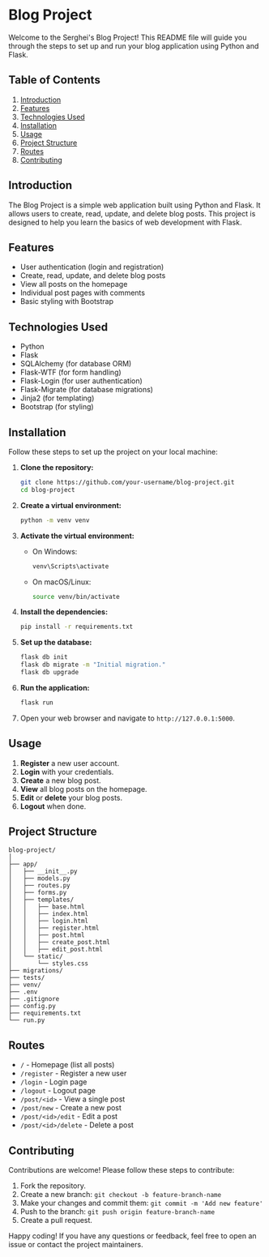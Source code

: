 # Blog Project

Welcome to the Serghei's Blog Project! This README file will guide you through the steps to set up and run your blog application using Python and Flask.

## Table of Contents

1. [Introduction](#introduction)
2. [Features](#features)
3. [Technologies Used](#technologies-used)
4. [Installation](#installation)
5. [Usage](#usage)
6. [Project Structure](#project-structure)
7. [Routes](#routes)
8. [Contributing](#contributing)

## Introduction

The Blog Project is a simple web application built using Python and Flask. It allows users to create, read, update, and delete blog posts. This project is designed to help you learn the basics of web development with Flask.

## Features

- User authentication (login and registration)
- Create, read, update, and delete blog posts
- View all posts on the homepage
- Individual post pages with comments
- Basic styling with Bootstrap

## Technologies Used

- Python
- Flask
- SQLAlchemy (for database ORM)
- Flask-WTF (for form handling)
- Flask-Login (for user authentication)
- Flask-Migrate (for database migrations)
- Jinja2 (for templating)
- Bootstrap (for styling)

## Installation

Follow these steps to set up the project on your local machine:

1. **Clone the repository:**
   ```bash
   git clone https://github.com/your-username/blog-project.git
   cd blog-project
   ```

2. **Create a virtual environment:**
   ```bash
   python -m venv venv
   ```

3. **Activate the virtual environment:**
   - On Windows:
     ```bash
     venv\Scripts\activate
     ```
   - On macOS/Linux:
     ```bash
     source venv/bin/activate
     ```

4. **Install the dependencies:**
   ```bash
   pip install -r requirements.txt
   ```

5. **Set up the database:**
   ```bash
   flask db init
   flask db migrate -m "Initial migration."
   flask db upgrade
   ```

6. **Run the application:**
   ```bash
   flask run
   ```

7. Open your web browser and navigate to `http://127.0.0.1:5000`.

## Usage

1. **Register** a new user account.
2. **Login** with your credentials.
3. **Create** a new blog post.
4. **View** all blog posts on the homepage.
5. **Edit** or **delete** your blog posts.
6. **Logout** when done.

## Project Structure

```
blog-project/
│
├── app/
│   ├── __init__.py
│   ├── models.py
│   ├── routes.py
│   ├── forms.py
│   ├── templates/
│   │   ├── base.html
│   │   ├── index.html
│   │   ├── login.html
│   │   ├── register.html
│   │   ├── post.html
│   │   ├── create_post.html
│   │   ├── edit_post.html
│   └── static/
│       └── styles.css
├── migrations/
├── tests/
├── venv/
├── .env
├── .gitignore
├── config.py
├── requirements.txt
└── run.py
```

## Routes

- `/` - Homepage (list all posts)
- `/register` - Register a new user
- `/login` - Login page
- `/logout` - Logout page
- `/post/<id>` - View a single post
- `/post/new` - Create a new post
- `/post/<id>/edit` - Edit a post
- `/post/<id>/delete` - Delete a post

## Contributing

Contributions are welcome! Please follow these steps to contribute:

1. Fork the repository.
2. Create a new branch: `git checkout -b feature-branch-name`
3. Make your changes and commit them: `git commit -m 'Add new feature'`
4. Push to the branch: `git push origin feature-branch-name`
5. Create a pull request.



Happy coding! If you have any questions or feedback, feel free to open an issue or contact the project maintainers.
```